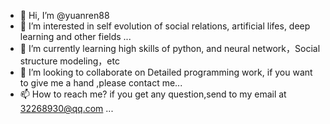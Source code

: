 - 👋 Hi, I’m @yuanren88
- 👀 I’m interested in self evolution of social relations, artificial lifes, deep learning and other fields ...
- 🌱 I’m currently learning high skills of python, and neural network，Social structure modeling，etc
- 💞️ I’m looking to collaborate on Detailed programming work, if you want to give me a hand ,please contact me...
- 📫 How to reach me? if you get any question,send to my email at 32268930@qq.com ...

<!---
yuanren88/yuanren88 is a ✨ special ✨ repository because its `README.md` (this file) appears on your GitHub profile.
You can click the Preview link to take a look at your changes.
--->

